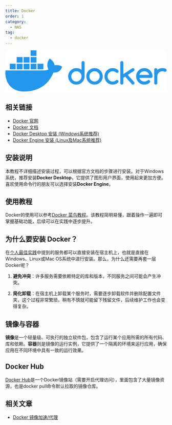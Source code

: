 ```yaml
---
title: Docker
order: 1
category:
  - NAS
tag:
  - docker
---
```

<img src="/assets/svg/docker.svg" /> 


## 相关链接

- [Docker 官网](https://www.docker.com/)
- [Docker 文档](https://docs.docker.com/)
- [Docker Desktop 安装 (Windows系统推荐)](https://docs.docker.com/desktop/setup/install/windows-install/)
- [Docker Engine 安装 (Linux及Mac系统推荐)](https://docs.docker.com/engine/install/)


## 安装说明

本教程不详细描述安装过程，可以根据官方文档的步骤进行安装。对于Windows系统，推荐安装**Docker Desktop**，它提供了图形用户界面，使用起来更加方便。喜欢使用命令行的朋友可以选择安装**Docker Engine**。


## 使用教程

Docker的使用可以参考[Docker 菜鸟教程](https://www.runoob.com/docker/docker-tutorial.html)。该教程简明易懂，跟着操作一遍即可掌握基础功能，后续可以在实践中逐步提升。


## 为什么要安装 Docker？

在[个人最佳实践](/nas/README.md)中提到的服务都可以直接安装在宿主机上，也就是直接在Windows、Linux或Mac OS系统中进行安装。那么，为什么还需要再套一层Docker呢？

1. **避免冲突**：许多服务需要依赖特定的库和版本，不同服务之间可能会产生冲突。
   
2. **简化卸载**：在宿主机上卸载某个服务时，需要逐步卸载软件并删除配置文件夹，这个过程非常繁琐，稍有不慎就可能留下残留文件，后续维护工作也会变得复杂。


## 镜像与容器

**镜像**是一个轻量级、可执行的独立软件包，包含了运行某个应用所需的所有代码、库和依赖。**容器**则是镜像的运行实例，它提供了一个隔离的环境来运行应用，确保应用在不同环境中具有一致的运行效果。

## Docker Hub
[Docker Hub](https://hub.docker.com)是一个Docker镜像站（需要开启代理访问），里面包含了大量镜像资源，也是docker pull命令默认拉取的镜像仓库。


## 相关文章

- [Docker 镜像加速/代理](/nas/docker-proxy.md)
